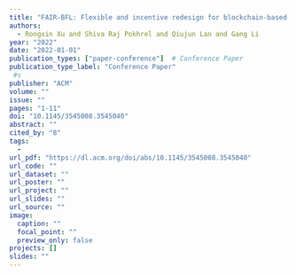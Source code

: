 ```yaml
---
title: "FAIR-BFL: Flexible and incentive redesign for blockchain-based federated learning"
authors:
  - Rongxin Xu and Shiva Raj Pokhrel and Qiujun Lan and Gang Li
year: "2022"
date: "2022-01-01"
publication_types: ["paper-conference"]  # Conference Paper
publication_type_label: "Conference Paper"
 #s
publisher: "ACM"
volume: ""
issue: ""
pages: "1-11"
doi: "10.1145/3545008.3545040"
abstract: ""
cited_by: "8"
tags:
  - 
url_pdf: "https://dl.acm.org/doi/abs/10.1145/3545008.3545040"
url_code: ""
url_dataset: ""
url_poster: ""
url_project: ""
url_slides: ""
url_source: ""
image:
  caption: ""
  focal_point: ""
  preview_only: false
projects: []
slides: ""
---
```

